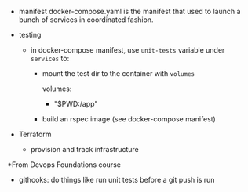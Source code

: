 - manifest
docker-compose.yaml is the manifest that used to launch a bunch of services in coordinated fashion. 

- testing
    - in docker-compose manifest, use `unit-tests` variable under `services` to:
        - mount the test dir to the container with `volumes`  
            
            volumes:  
             - "$PWD:/app"  
        - build an rspec image (see docker-compose manifest)          

- Terraform
    - provision and track infrastructure

*From Devops Foundations course
- githooks: do things like run unit tests before a git push is run